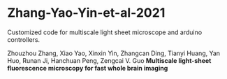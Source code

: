 # Zhang-Yao-Yin-et-al-2021
Customized code for multiscale light sheet microscope and arduino controllers.

Zhouzhou Zhang, Xiao Yao, Xinxin Yin, Zhangcan Ding, Tianyi Huang, Yan Huo, Runan Ji, Hanchuan Peng, Zengcai V. Guo 
**Multiscale light-sheet fluorescence microscopy for fast whole brain imaging**
